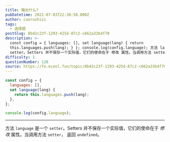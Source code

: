```yaml
---
title: 输出什么?
pubDatetime: 2021-07-03T22:30:58.000Z
author: caorushizi
tags:
  - 选择题
postSlug: 8b42c23f-1293-425d-87c2-c662a33b4f70
description: >-
  const config = { languages: [], set language(lang) { return
  this.languages.push(lang); } }; console.log(config.language); 方法 language 是一个
  setter。Setters 并不保存一个实际值，它们的使命在于 修改 属性。当调用方法 setter， 返回 undefi
difficulty: 1
questionNumber: 126
source: https://fe.ecool.fun/topic/8b42c23f-1293-425d-87c2-c662a33b4f70
---
```


```javascript
const config = {
  languages: [],
  set language(lang) {
    return this.languages.push(lang);
  },
};

console.log(config.language);
```

---

方法 `language` 是一个 `setter`。Setters 并不保存一个实际值，它们的使命在于 _修改_ 属性。当调用方法 `setter`， 返回 `undefined`。
